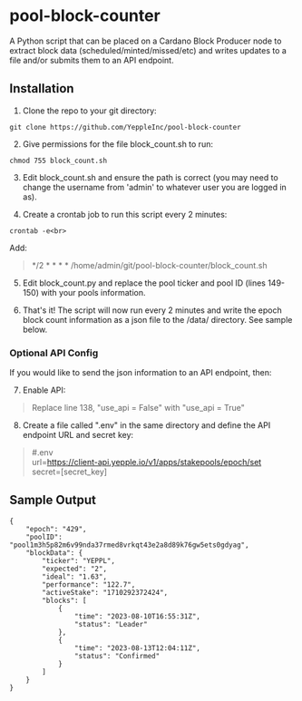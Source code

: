 # pool-block-counter
A Python script that can be placed on a Cardano Block Producer node to extract block data (scheduled/minted/missed/etc) and writes updates to a file  and/or submits them to an API endpoint.

## Installation
1) Clone the repo to your git directory:
```console
git clone https://github.com/YeppleInc/pool-block-counter
```
2) Give permissions for the file block_count.sh to run:
```console
chmod 755 block_count.sh
```
3) Edit block_count.sh and ensure the path is correct (you may need to change the username from 'admin' to whatever user you are logged in as).

4) Create a crontab job to run this script every 2 minutes:
```console
crontab -e<br>
```
Add:<br>
>*/2 * * * * /home/admin/git/pool-block-counter/block_count.sh 

5) Edit block_count.py and replace the pool ticker and pool ID (lines 149-150) with your pools information.

7) That's it! The script will now run every 2 minutes and write the epoch block count information as a json file to the /data/ directory. See sample below.

### Optional API Config 
If you would like to send the json information to an API endpoint, then:<br>

7) Enable API:
   
>Replace line 138, "use_api = False" with "use_api = True"
8) Create a file called ".env" in the same directory and define the API endpoint URL and secret key:
>#.env<br>
>url=https://client-api.yepple.io/v1/apps/stakepools/epoch/set<br>
>secret=[secret_key]<br>

## Sample Output
```
{
    "epoch": "429",
    "poolID": "pool1m3h5p82m6v99nda37rmed8vrkqt43e2a8d89k76gw5ets0gdyag",
    "blockData": {
        "ticker": "YEPPL",
        "expected": "2",
        "ideal": "1.63",
        "performance": "122.7",
        "activeStake": "1710292372424",
        "blocks": [
            {
                "time": "2023-08-10T16:55:31Z",
                "status": "Leader"
            },
            {
                "time": "2023-08-13T12:04:11Z",
                "status": "Confirmed"
            }
        ]
    }
}
```
